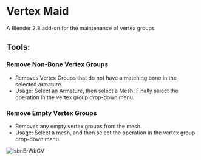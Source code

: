 # Vertex Maid
 A Blender 2.8 add-on for the maintenance of vertex groups


## Tools:

### Remove Non-Bone Vertex Groups
* Removes Vertex Groups that do not have a matching bone in the selected armature.
* Usage: Select an Armature, then select a Mesh. Finally select the operation in the vertex group drop-down menu.

### Remove Empty Vertex Groups
* Removes any empty vertex groups from the mesh.
* Usage: Select a mesh, and then select the operation in the vertex group drop-down menu.

![IsbnErWbGV](https://user-images.githubusercontent.com/13147323/104202364-78455c00-53f0-11eb-8005-cc6c8faf785d.gif)
